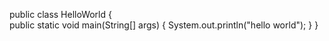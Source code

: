 public class HelloWorld {  
    public static void main(String[] args) {
    System.out.println("hello world");
    }
}
